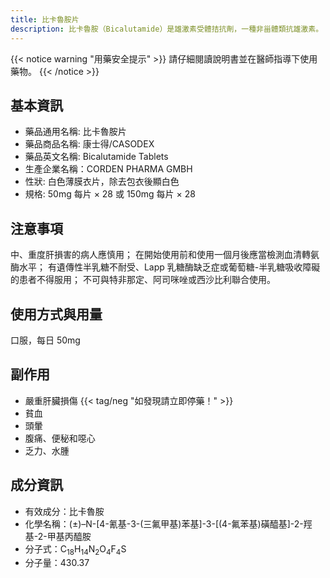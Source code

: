 ```yaml
---
title: 比卡魯胺片
description: 比卡魯胺（Bicalutamide）是雄激素受體拮抗劑，一種非甾體類抗雄激素。
---
```


{{< notice warning "用藥安全提示" >}}
請仔細閱讀說明書並在醫師指導下使用藥物。
{{< /notice >}}

## 基本資訊

- 藥品通用名稱: 比卡魯胺片
- 藥品商品名稱: 康士得/CASODEX
- 藥品英文名稱: Bicalutamide Tablets
- 生產企業名稱：CORDEN PHARMA GMBH
- 性狀: 白色薄膜衣片，除去包衣後顯白色
- 規格: 50mg 每片 &times; 28 或 150mg 每片 &times; 28

## 注意事項

中、重度肝損害的病人應慎用；
在開始使用前和使用一個月後應當檢測血清轉氨酶水平；
有遺傳性半乳糖不耐受、Lapp 乳糖酶缺乏症或葡萄糖-半乳糖吸收障礙的患者不得服用；
不可與特非那定、阿司咪唑或西沙比利聯合使用。

## 使用方式與用量

口服，每日 50mg

## 副作用

- 嚴重肝臟損傷 {{< tag/neg "如發現請立即停藥！" >}}
- 貧血
- 頭暈
- 腹痛、便秘和噁心
- 乏力、水腫

## 成分資訊

- 有效成分：比卡魯胺
- 化學名稱：(±)–N-[4-氰基-3-(三氟甲基)苯基]-3-[(4-氟苯基)磺醯基]-2-羥基-2-甲基丙醯胺
- 分子式：C<sub>18</sub>H<sub>14</sub>N<sub>2</sub>O<sub>4</sub>F<sub>4</sub>S
- 分子量：430.37

